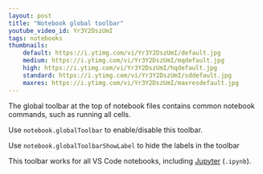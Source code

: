 ```yaml
---
layout: post
title: "Notebook global toolbar"
youtube_video_id: Yr3Y2DszUmI
tags: notebooks
thumbnails:
    default: https://i.ytimg.com/vi/Yr3Y2DszUmI/default.jpg
    medium: https://i.ytimg.com/vi/Yr3Y2DszUmI/mqdefault.jpg
    high: https://i.ytimg.com/vi/Yr3Y2DszUmI/hqdefault.jpg
    standard: https://i.ytimg.com/vi/Yr3Y2DszUmI/sddefault.jpg
    maxres: https://i.ytimg.com/vi/Yr3Y2DszUmI/maxresdefault.jpg
---
```


The global toolbar at the top of notebook files contains common notebook commands, such as running all cells.

Use `notebook.globalToolbar` to enable/disable this toolbar.

Use `notebook.globalToolbarShowLabel` to hide the labels in the toolbar

This toolbar works for all VS Code notebooks, including [Jupyter](https://jupyter.org) (`.ipynb`).
